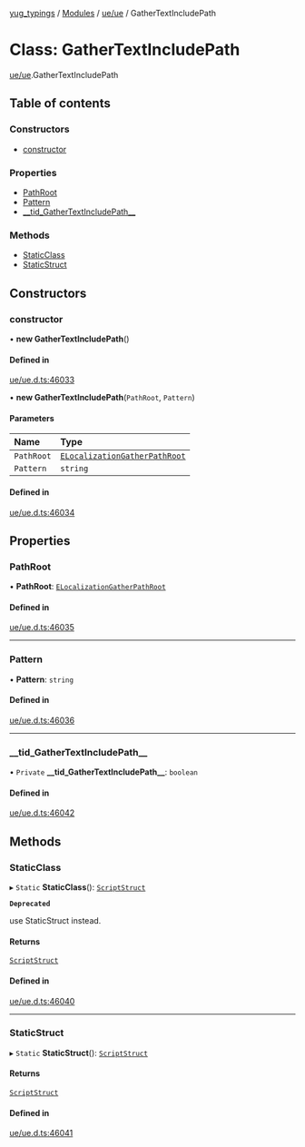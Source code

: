 [yug_typings](../README.md) / [Modules](../modules.md) / [ue/ue](../modules/ue_ue.md) / GatherTextIncludePath

# Class: GatherTextIncludePath

[ue/ue](../modules/ue_ue.md).GatherTextIncludePath

## Table of contents

### Constructors

- [constructor](ue_ue.GatherTextIncludePath.md#constructor)

### Properties

- [PathRoot](ue_ue.GatherTextIncludePath.md#pathroot)
- [Pattern](ue_ue.GatherTextIncludePath.md#pattern)
- [\_\_tid\_GatherTextIncludePath\_\_](ue_ue.GatherTextIncludePath.md#__tid_gathertextincludepath__)

### Methods

- [StaticClass](ue_ue.GatherTextIncludePath.md#staticclass)
- [StaticStruct](ue_ue.GatherTextIncludePath.md#staticstruct)

## Constructors

### constructor

• **new GatherTextIncludePath**()

#### Defined in

[ue/ue.d.ts:46033](https://github.com/YugMetaverse/yug_typings/blob/25cad34/ue/ue.d.ts#L46033)

• **new GatherTextIncludePath**(`PathRoot`, `Pattern`)

#### Parameters

| Name | Type |
| :------ | :------ |
| `PathRoot` | [`ELocalizationGatherPathRoot`](../enums/ue_ue.ELocalizationGatherPathRoot.md) |
| `Pattern` | `string` |

#### Defined in

[ue/ue.d.ts:46034](https://github.com/YugMetaverse/yug_typings/blob/25cad34/ue/ue.d.ts#L46034)

## Properties

### PathRoot

• **PathRoot**: [`ELocalizationGatherPathRoot`](../enums/ue_ue.ELocalizationGatherPathRoot.md)

#### Defined in

[ue/ue.d.ts:46035](https://github.com/YugMetaverse/yug_typings/blob/25cad34/ue/ue.d.ts#L46035)

___

### Pattern

• **Pattern**: `string`

#### Defined in

[ue/ue.d.ts:46036](https://github.com/YugMetaverse/yug_typings/blob/25cad34/ue/ue.d.ts#L46036)

___

### \_\_tid\_GatherTextIncludePath\_\_

• `Private` **\_\_tid\_GatherTextIncludePath\_\_**: `boolean`

#### Defined in

[ue/ue.d.ts:46042](https://github.com/YugMetaverse/yug_typings/blob/25cad34/ue/ue.d.ts#L46042)

## Methods

### StaticClass

▸ `Static` **StaticClass**(): [`ScriptStruct`](ue_ue.ScriptStruct.md)

**`Deprecated`**

use StaticStruct instead.

#### Returns

[`ScriptStruct`](ue_ue.ScriptStruct.md)

#### Defined in

[ue/ue.d.ts:46040](https://github.com/YugMetaverse/yug_typings/blob/25cad34/ue/ue.d.ts#L46040)

___

### StaticStruct

▸ `Static` **StaticStruct**(): [`ScriptStruct`](ue_ue.ScriptStruct.md)

#### Returns

[`ScriptStruct`](ue_ue.ScriptStruct.md)

#### Defined in

[ue/ue.d.ts:46041](https://github.com/YugMetaverse/yug_typings/blob/25cad34/ue/ue.d.ts#L46041)
